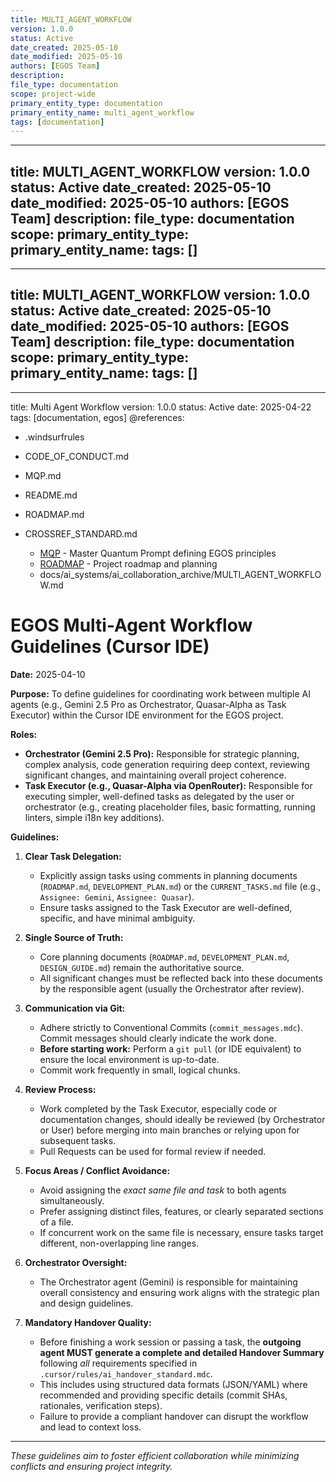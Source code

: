 ```yaml
---
title: MULTI_AGENT_WORKFLOW
version: 1.0.0
status: Active
date_created: 2025-05-10
date_modified: 2025-05-10
authors: [EGOS Team]
description: 
file_type: documentation
scope: project-wide
primary_entity_type: documentation
primary_entity_name: multi_agent_workflow
tags: [documentation]
---
```

---
title: MULTI_AGENT_WORKFLOW
version: 1.0.0
status: Active
date_created: 2025-05-10
date_modified: 2025-05-10
authors: [EGOS Team]
description: 
file_type: documentation
scope: 
primary_entity_type: 
primary_entity_name: 
tags: []
---

---
title: MULTI_AGENT_WORKFLOW
version: 1.0.0
status: Active
date_created: 2025-05-10
date_modified: 2025-05-10
authors: [EGOS Team]
description: 
file_type: documentation
scope: 
primary_entity_type: 
primary_entity_name: 
tags: []
---

---
title: Multi Agent Workflow
version: 1.0.0
status: Active
date: 2025-04-22
tags: [documentation, egos]
@references:
- .windsurfrules
- CODE_OF_CONDUCT.md
- MQP.md
- README.md
- ROADMAP.md
- CROSSREF_STANDARD.md

  - [MQP](MQP.md) - Master Quantum Prompt defining EGOS principles
  - [ROADMAP](../../governance/migrations/processed/pt/ROADMAP.md) - Project roadmap and planning
  - docs/ai_systems/ai_collaboration_archive/MULTI_AGENT_WORKFLOW.md




# EGOS Multi-Agent Workflow Guidelines (Cursor IDE)

**Date:** 2025-04-10

**Purpose:** To define guidelines for coordinating work between multiple AI agents (e.g., Gemini 2.5 Pro as Orchestrator, Quasar-Alpha as Task Executor) within the Cursor IDE environment for the EGOS project.

**Roles:**

* **Orchestrator (Gemini 2.5 Pro):** Responsible for strategic planning, complex analysis, code generation requiring deep context, reviewing significant changes, and maintaining overall project coherence.
* **Task Executor (e.g., Quasar-Alpha via OpenRouter):** Responsible for executing simpler, well-defined tasks as delegated by the user or orchestrator (e.g., creating placeholder files, basic formatting, running linters, simple i18n key additions).

**Guidelines:**

1. **Clear Task Delegation:**
    * Explicitly assign tasks using comments in planning documents (`ROADMAP.md`, `DEVELOPMENT_PLAN.md`) or the `CURRENT_TASKS.md` file (e.g., `Assignee: Gemini`, `Assignee: Quasar`).
    * Ensure tasks assigned to the Task Executor are well-defined, specific, and have minimal ambiguity.

2. **Single Source of Truth:**
    * Core planning documents (`ROADMAP.md`, `DEVELOPMENT_PLAN.md`, `DESIGN_GUIDE.md`) remain the authoritative source.
    * All significant changes must be reflected back into these documents by the responsible agent (usually the Orchestrator after review).

3. **Communication via Git:**
    * Adhere strictly to Conventional Commits (`commit_messages.mdc`). Commit messages should clearly indicate the work done.
    * **Before starting work:** Perform a `git pull` (or IDE equivalent) to ensure the local environment is up-to-date.
    * Commit work frequently in small, logical chunks.

4. **Review Process:**
    * Work completed by the Task Executor, especially code or documentation changes, should ideally be reviewed (by Orchestrator or User) before merging into main branches or relying upon for subsequent tasks.
    * Pull Requests can be used for formal review if needed.

5. **Focus Areas / Conflict Avoidance:**
    * Avoid assigning the *exact same file and task* to both agents simultaneously.
    * Prefer assigning distinct files, features, or clearly separated sections of a file.
    * If concurrent work on the same file is necessary, ensure tasks target different, non-overlapping line ranges.

6. **Orchestrator Oversight:**
    * The Orchestrator agent (Gemini) is responsible for maintaining overall consistency and ensuring work aligns with the strategic plan and design guidelines.

7. **Mandatory Handover Quality:**
    * Before finishing a work session or passing a task, the **outgoing agent MUST generate a complete and detailed Handover Summary** following *all* requirements specified in `.cursor/rules/ai_handover_standard.mdc`.
    * This includes using structured data formats (JSON/YAML) where recommended and providing specific details (commit SHAs, rationales, verification steps).
    * Failure to provide a compliant handover can disrupt the workflow and lead to context loss.

---
*These guidelines aim to foster efficient collaboration while minimizing conflicts and ensuring project integrity.* 